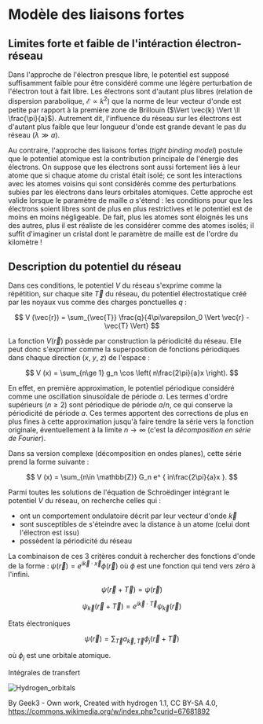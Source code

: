 # Modèle des liaisons fortes 

## Limites forte et faible de l'intéraction électron-réseau
Dans l'approche de l'électron presque libre, le potentiel est supposé suffisamment faible pour être considéré comme une légère perturbation de l'électron tout à fait libre.
Les électrons sont d'autant plus libres (relation de dispersion parabolique, $\mathcal{E} \propto k^2$) que la norme de leur vecteur d'onde est petite par rapport à la première zone de Brillouin ($\Vert \vec{k} \Vert \ll \frac{\pi}{a}$).
Autrement dit, l'influence du réseau sur les électrons est d'autant plus faible que leur longueur d'onde est grande devant le pas du réseau ($\lambda \gg a$).

Au contraire, l'approche des liaisons fortes (*tight binding model*) postule que le potentiel atomique est la contribution principale de l'énergie des électrons. 
On suppose que les électrons sont aussi fortement liés à leur atome que si chaque atome du cristal était isolé;  ce sont les interactions avec les atomes voisins qui sont considérés comme des perturbations subies par les électrons dans leurs orbitales atomiques.
Cette approche est valide lorsque le paramètre de maille $a$ s'étend : les conditions pour que les électrons soient libres sont de plus en plus restrictives et le potentiel est de moins en moins négligeable.
De fait, plus les atomes sont éloignés les uns des autres, plus il est réaliste de les considérer comme des atomes isolés; il suffit d'imaginer un cristal dont le paramètre de maille est de l'ordre du kilomètre !

## Description du potentiel du réseau
Dans ces conditions, le potentiel $V$ du réseau s'exprime comme la répétition, sur chaque site $\vec{T}$ du réseau, du potentiel électrostatique créé par les noyaux vus comme des charges ponctuelles $q$ : 

$$
V (\vec{r}) = \sum_{\vec{T}} \frac{q}{4\pi\varepsilon_0 \Vert \vec{r} - \vec{T} \Vert}
$$

La fonction $V (\vec{r})$ possède par construction la périodicité du réseau.
Elle peut donc s'exprimer comme la superposition de fonctions périodiques dans chaque direction ($x$, $y$, $z$) de l'espace :

$$
V (x) = \sum_{n\ge 1} g_n \cos \left( n\frac{2\pi}{a}x \right).
$$

En effet, en première approximation, le potentiel périodique considéré comme une oscillation sinusoïdale de période $a$.
Les termes d'ordre supérieurs ($n\ge 2$) sont périodique de période $a/n$, ce qui conserve la périodicité de période $a$. 
Ces termes apportent des corrections de plus en plus fines à cette approximation jusqu'à faire tendre la série vers la fonction originale, éventuellement à la limite $n\rightarrow \infty$ (c'est la *décomposition en série de Fourier*).

Dans sa version complexe (décomposition en ondes planes), cette série prend la forme suivante :

$$
V (x) = \sum_{n\in \mathbb{Z}} G_n e^ { in\frac{2\pi}{a}x }.
$$



Parmi toutes les solutions de l'équation de Schroëdinger intégrant le potentiel $V$ du réseau, on recherche celles qui :
- ont un comportement ondulatoire décrit par leur vecteur d'onde $\vec{k}$
- sont susceptibles de s'éteindre avec la distance à un atome (celui dont l'électron est issu)
- possèdent la périodicité du réseau

La combinaison de ces 3 critères conduit à rechercher des fonctions d'onde de la forme :
$\psi (\vec{r}) = e^{i\vec{k}\cdot \vec{x}} \phi (\vec{r})$ où $\phi$ est une fonction qui tend vers zéro à l'infini.


$$
\psi (\vec{r} + \vec{T}) = \psi (\vec{r})
$$

$$
\psi_\vec{k} (\vec{r} + \vec{T}) = e^{i\vec{k}\cdot \vec{T}} \psi_\vec{k} (\vec{r})
$$

Etats électroniques 

$$
\psi (\vec{r}) = \sum_{\vec{T}} a_{\vec{k},\vec{T}} \phi_j (\vec{r} + \vec{T})
$$

où $\phi_j$ est une orbitale atomique.


Intégrales de transfert

![Hydrogen_orbitals](./Atomic_orbitals_n123_m-eigenstates.png)

By Geek3 - Own work, Created with hydrogen 1.1, CC BY-SA 4.0, https://commons.wikimedia.org/w/index.php?curid=67681892

